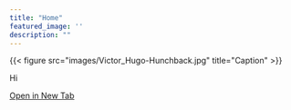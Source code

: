 ```yaml
---
title: "Home"
featured_image: ''
description: ""
---
```

{{< figure src="images/Victor_Hugo-Hunchback.jpg" title="Caption" >}}

Hi

<a href="https://google.com" target="_blank" rel="noopener noreferrer">Open in New Tab</a>